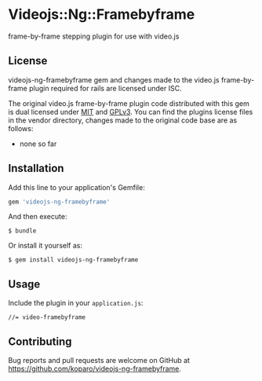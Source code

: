 # Videojs::Ng::Framebyframe

frame-by-frame stepping plugin for use with video.js

## License
videojs-ng-framebyframe gem and changes made to the video.js frame-by-frame plugin required for rails are licensed under ISC.

The original video.js frame-by-frame plugin code distributed with this gem is dual licensed under [MIT](https://tldrlegal.com/license/mit-license)
and [GPLv3](https://tldrlegal.com/license/gnu-general-public-license-v3-(gpl-3)).
You can find the plugins license files in the vendor directory, changes made to the original code base are as follows:

 - none so far

## Installation

Add this line to your application's Gemfile:

```ruby
gem 'videojs-ng-framebyframe'
```

And then execute:

    $ bundle

Or install it yourself as:

    $ gem install videojs-ng-framebyframe

## Usage

Include the plugin in your `application.js`:

	//= video-framebyframe

## Contributing

Bug reports and pull requests are welcome on GitHub at https://github.com/koparo/videojs-ng-framebyframe.
